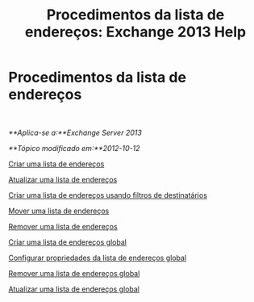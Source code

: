 ﻿---
title: 'Procedimentos da lista de endereços: Exchange 2013 Help'
TOCTitle: Procedimentos da lista de endereços
ms:assetid: 44c87349-964b-4700-9ce9-87bd4cb2249e
ms:mtpsurl: https://technet.microsoft.com/pt-br/library/Aa997686(v=EXCHG.150)
ms:contentKeyID: 50485486
ms.date: 05/22/2018
mtps_version: v=EXCHG.150
ms.translationtype: MT
---

# Procedimentos da lista de endereços

 

_**Aplica-se a:**Exchange Server 2013_

_**Tópico modificado em:**2012-10-12_

[Criar uma lista de endereços](create-an-address-list-exchange-2013-help.md)

[Atualizar uma lista de endereços](update-an-address-list-exchange-2013-help.md)

[Criar uma lista de endereços usando filtros de destinatários](create-an-address-list-by-using-recipient-filters-exchange-2013-help.md)

[Mover uma lista de endereços](move-an-address-list-exchange-2013-help.md)

[Remover uma lista de endereços](remove-an-address-list-exchange-2013-help.md)

[Criar uma lista de endereços global](create-a-global-address-list-exchange-2013-help.md)

[Configurar propriedades da lista de endereços global](configure-global-address-list-properties-exchange-2013-help.md)

[Remover uma lista de endereços global](remove-a-global-address-list-exchange-2013-help.md)

[Atualizar uma lista de endereços global](update-a-global-address-list-exchange-2013-help.md)

